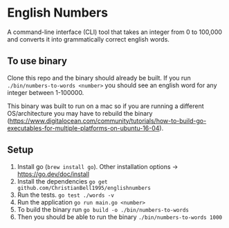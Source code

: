 # English Numbers
A command-line interface (CLI) tool that takes an integer from 0 to 100,000 and converts it into grammatically correct english words.

## To use binary
Clone this repo and the binary should already be built. If you run `./bin/numbers-to-words <number>` you should see an english word for any integer between 1-100000.

This binary was built to run on a mac so if you are running a different OS/architecture you may have to rebuild the binary (https://www.digitalocean.com/community/tutorials/how-to-build-go-executables-for-multiple-platforms-on-ubuntu-16-04).

## Setup
1. Install go (`brew install go`). Other installation options -> https://go.dev/doc/install
2. Install the dependencies `go get github.com/ChristianBell1995/englishnumbers`
3. Run the tests. `go test ./words -v`
4. Run the application `go run main.go <number>`
5. To build the binary run `go build -o ./bin/numbers-to-words`
6. Then you should be able to run the binary `./bin/numbers-to-words 1000`
